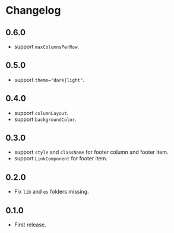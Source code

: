 # Changelog

## 0.6.0

- support `maxColumnsPerRow`.

## 0.5.0

- support `theme="dark|light"`.

## 0.4.0

- support `columnLayout`.
- support `backgroundColor`.

## 0.3.0

- support `style` and `className` for footer column and footer item.
- support `LinkComponent` for footer item.

## 0.2.0

- Fix `lib` and `es` folders missing.

## 0.1.0

- First release.

